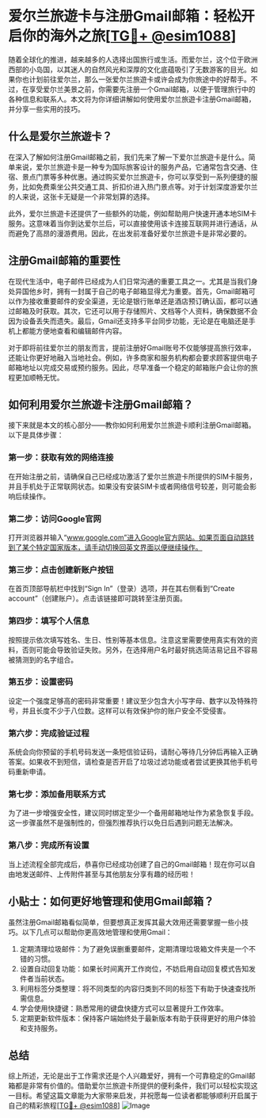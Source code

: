 # 爱尔兰旅遊卡与注册Gmail邮箱：轻松开启你的海外之旅[[TG💪+ @esim1088](https://t.me/s/esim1088)]

随着全球化的推进，越来越多的人选择出国旅行或生活。而爱尔兰，这个位于欧洲西部的小岛国，以其迷人的自然风光和深厚的文化底蕴吸引了无数游客的目光。如果你也计划前往爱尔兰，那么一张爱尔兰旅遊卡或许会成为你旅途中的好帮手。不过，在享受爱尔兰美景之前，你需要先注册一个Gmail邮箱，以便于管理旅行中的各种信息和联系人。本文将为你详细讲解如何使用爱尔兰旅遊卡注册Gmail邮箱，并分享一些实用的技巧。

## 什么是爱尔兰旅遊卡？

在深入了解如何注册Gmail邮箱之前，我们先来了解一下爱尔兰旅遊卡是什么。简单来说，爱尔兰旅遊卡是一种专为国际旅客设计的服务产品，它通常包含交通、住宿、景点门票等多种优惠。通过购买爱尔兰旅遊卡，你可以享受到一系列便捷的服务，比如免费乘坐公共交通工具、折扣价进入热门景点等。对于计划深度游爱尔兰的人来说，这张卡无疑是一个非常划算的选择。

此外，爱尔兰旅遊卡还提供了一些额外的功能，例如帮助用户快速开通本地SIM卡服务。这意味着当你到达爱尔兰后，可以直接使用该卡连接互联网并进行通话，从而避免了高昂的漫游费用。因此，在出发前准备好爱尔兰旅遊卡是非常必要的。

## 注册Gmail邮箱的重要性

在现代生活中，电子邮件已经成为人们日常沟通的重要工具之一。尤其是当我们身处异国他乡时，拥有一封属于自己的电子邮箱显得尤为重要。首先，Gmail邮箱可以作为接收重要邮件的安全渠道，无论是银行账单还是酒店预订确认函，都可以通过邮箱及时获取。其次，它还可以用于存储照片、文档等个人资料，确保数据不会因为设备丢失而遗失。最后，Gmail还支持多平台同步功能，无论是在电脑还是手机上都能方便地查看和编辑邮件内容。

对于即将前往爱尔兰的朋友而言，提前注册好Gmail账号不仅能够提高旅行效率，还能让你更好地融入当地社会。例如，许多商家和服务机构都会要求顾客提供电子邮箱地址以完成交易或预约服务。因此，尽早准备一个稳定的邮箱账户会让你的旅程更加顺畅无忧。

## 如何利用爱尔兰旅遊卡注册Gmail邮箱？

接下来就是本文的核心部分——教你如何利用爱尔兰旅遊卡顺利注册Gmail邮箱。以下是具体步骤：

### 第一步：获取有效的网络连接
在开始注册之前，请确保自己已经成功激活了爱尔兰旅遊卡所提供的SIM卡服务，并且手机处于正常联网状态。如果没有安装SIM卡或者网络信号较差，则可能会影响后续操作。

### 第二步：访问Google官网
打开浏览器并输入“www.google.com”进入Google官方网站。如果页面自动跳转到了某个特定国家版本，请手动切换回英文界面以便继续操作。

### 第三步：点击创建新账户按钮
在首页顶部导航栏中找到“Sign In”（登录）选项，并在其右侧看到“Create account”（创建账户）。点击该链接即可跳转至注册页面。

### 第四步：填写个人信息
按照提示依次填写姓名、生日、性别等基本信息。注意这里需要使用真实有效的资料，否则可能会导致验证失败。另外，在选择用户名时最好挑选简洁易记且不容易被猜测到的名字组合。

### 第五步：设置密码
设定一个强度足够高的密码非常重要！建议至少包含大小写字母、数字以及特殊符号，并且长度不少于八位数。这样可以有效保护你的账户安全不受侵害。

### 第六步：完成验证过程
系统会向你预留的手机号码发送一条短信验证码，请耐心等待几分钟后再输入正确答案。如果收不到短信，请检查是否开启了垃圾过滤功能或者尝试更换其他手机号码重新申请。

### 第七步：添加备用联系方式
为了进一步增强安全性，建议同时绑定至少一个备用邮箱地址作为紧急恢复手段。这一步骤虽然不是强制性的，但强烈推荐执行以免日后遇到问题无法解决。

### 第八步：完成所有设置
当上述流程全部完成后，恭喜你已经成功创建了自己的Gmail邮箱！现在你可以自由地发送邮件、上传附件甚至与其他朋友分享有趣的经历啦！

## 小贴士：如何更好地管理和使用Gmail邮箱？

虽然注册Gmail邮箱看似简单，但要想真正发挥其最大效用还需要掌握一些小技巧。以下几点可以帮助你更高效地管理和使用Gmail：

1. 定期清理垃圾邮件：为了避免误删重要邮件，定期清理垃圾箱文件夹是一个不错的习惯。
2. 设置自动回复功能：如果长时间离开工作岗位，不妨启用自动回复模式告知发件者当前状态。
3. 利用标签分类整理：将不同类型的内容归类到不同的标签下有助于快速查找所需信息。
4. 学会使用快捷键：熟悉常用的键盘快捷方式可以显著提升工作效率。
5. 定期更新软件版本：保持客户端始终处于最新版本有助于获得更好的用户体验和支持服务。

## 总结

综上所述，无论是出于工作需求还是个人兴趣爱好，拥有一个可靠稳定的Gmail邮箱都是非常有价值的。借助爱尔兰旅遊卡所提供的便利条件，我们可以轻松实现这一目标。希望这篇文章能为大家带来启发，并祝愿每一位读者都能够顺利开启属于自己的精彩旅程[[TG💪+ @esim1088](https://t.me/s/esim1088)] ![Image](https://i.postimg.cc/4NQfJmqS/Snipaste-2025-05-13-00-14-12.png)